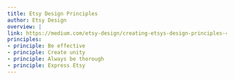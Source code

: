 ```yaml
---
title: Etsy Design Principles
author: Etsy Design
overview: |
link: https://medium.com/etsy-design/creating-etsys-design-principles-4faf31914be3
principles:
- principle: Be effective
- principle: Create unity
- principle: Always be thorough
- principle: Express Etsy
---
```

